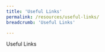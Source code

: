 ```yaml
---
title: 'Useful Links'
permalink: /resources/useful-links/
breadcrumb: 'Useful Links'

---
```


Useful Links
